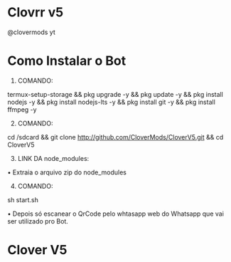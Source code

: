 # Clovrr v5
@clovermods yt

# Como Instalar o Bot
1. COMANDO:

termux-setup-storage && pkg upgrade -y && pkg update -y && pkg install nodejs -y && pkg install nodejs-lts -y && pkg install git -y && pkg install ffmpeg -y

2. COMANDO:

cd /sdcard && git clone http://github.com/CloverMods/CloverV5.git && cd CloverV5

3. LINK DA node_modules:

• Extraia o arquivo zip do node_modules 

4. COMANDO:

sh start.sh

• Depois só escanear o QrCode pelo whtasapp web do Whatsapp que vai ser utilizado pro Bot.
# Clover V5
